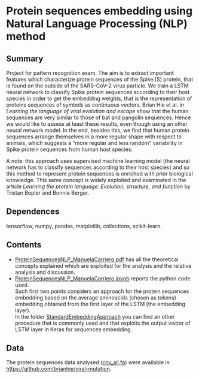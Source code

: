 # Protein sequences embedding using Natural Language Processing (NLP) method
## Summary
Project for pattern recognition exam. The aim is to extract important features which characterize protein sequences of the Spike (S) protein, that is found on the outside of the SARS-CoV-2 virus particle. 
We train a LSTM neural network to classify Spike protein sequences according to their host species in order to get the embedding weights, that is the representation of proteins sequences of
symbols as continuous vectors. Brian Hie et al. in *Learning the language of viral evolution and escape* show that the human sequences are very similar to those
of bat and pangolin sequences. Hence we would like to assess at least these results, even though using an other neural network model. In the end, besides this, we find that human protein sequences arrange themselves in a more
regular shape with respect to animals, which suggests a "more regular and less random" variability in Spike protein sequences from human host species.

A note: this approach uses supervised machine learning model (the neural network has to classify sequences according to their host species) and so this method to represent protein sequences is enriched with prior biological knowledge.
This same concept is widely exploited and examinated in the article *Learning the protein language: Evolution, structure, and function* by Tristan Bepler and Bonnie Berger.

## Dependences
tensorflow, numpy, pandas, matplotlib, collections, scikit-learn. 

## Contents
* [ProteinSequencesNLP_ManuelaCarriero.pdf](https://github.com/ManuelaCarriero/natural-language-processing-project/blob/main/ProteinSequencesNLP_ManuelaCarriero.pdf) has all the theoretical concepts explained which are exploited for the analysis and the relative analysis and discussion.
* [ProteinSequencesNLP_ManuelaCarriero.ipynb](https://github.com/ManuelaCarriero/natural-language-processing-project/blob/main/ProteinSequencesNLP_ManuelaCarriero.ipynb) reports the python code used.<br> 
Such first two points considers an approach for the protein sequences embedding based on the average aminoacids (chosen as tokens) embedding obtained from the first layer of the LSTM (the embedding layer).<br> 
In the folder [StandardEmbeddingApproach](https://github.com/ManuelaCarriero/natural-language-processing-project/tree/main/StandardEmbeddingApproach) you can find an other procedure that is commonly used and that exploits the output vector of LSTM layer in Keras for sequences embedding.
 
## Data
The protein sequences data analysed ([cov_all.fa](https://github.com/ManuelaCarriero/natural-language-processing-project/blob/main/cov_all.fa)) were available in https://github.com/brianhie/viral-mutation.